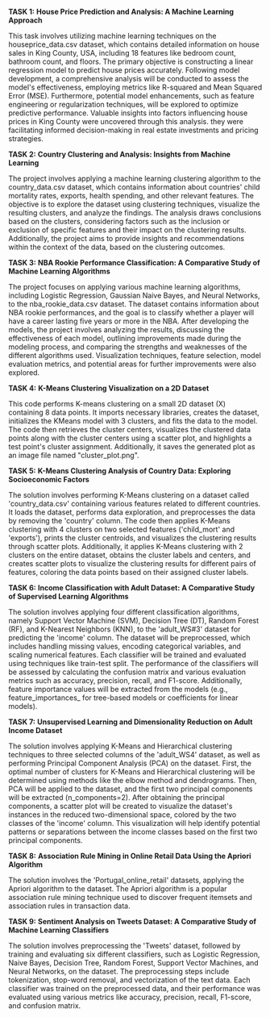 **TASK 1:**  **House Price Prediction and Analysis: A Machine Learning Approach**

This task involves utilizing machine learning techniques on the houseprice_data.csv dataset, which contains detailed information on house sales in King County, USA, including 18 features like bedroom count, bathroom count, and floors. The primary objective is constructing a linear regression model to predict house prices accurately. Following model development, a comprehensive analysis will be conducted to assess the model's effectiveness, employing metrics like R-squared and Mean Squared Error (MSE). Furthermore, potential model enhancements, such as feature engineering or regularization techniques, will be explored to optimize predictive performance. Valuable insights into factors influencing house prices in King County were uncovered through this analysis. they were facilitating informed decision-making in real estate investments and pricing strategies.





**TASK 2:**  **Country Clustering and Analysis: Insights from Machine Learning** 

The project involves applying a machine learning clustering algorithm to the country_data.csv dataset, which contains information about countries' child mortality rates, exports, health spending, and other relevant features. The objective is to explore the dataset using clustering techniques, visualize the resulting clusters, and analyze the findings. The analysis draws conclusions based on the clusters, considering factors such as the inclusion or exclusion of specific features and their impact on the clustering results. Additionally, the project aims to provide insights and recommendations within the context of the data, based on the clustering outcomes.






**TASK 3:**  **NBA Rookie Performance Classification: A Comparative Study of Machine Learning Algorithms** 

The project focuses on applying various machine learning algorithms, including Logistic Regression, Gaussian Naive Bayes, and Neural Networks, to the nba_rookie_data.csv dataset. The dataset contains information about NBA rookie performances, and the goal is to classify whether a player will have a career lasting five years or more in the NBA. After developing the models, the project involves analyzing the results, discussing the effectiveness of each model, outlining improvements made during the modeling process, and comparing the strengths and weaknesses of the different algorithms used. Visualization techniques, feature selection, model evaluation metrics, and potential areas for further improvements were also explored.






**TASK 4:**  **K-Means Clustering Visualization on a 2D Dataset**  

This code performs K-means clustering on a small 2D dataset (X) containing 8 data points. It imports necessary libraries, creates the dataset, initializes the KMeans model with 3 clusters, and fits the data to the model. The code then retrieves the cluster centers, visualizes the clustered data points along with the cluster centers using a scatter plot, and highlights a test point's cluster assignment. Additionally, it saves the generated plot as an image file named "cluster_plot.png".








**TASK 5:**  **K-Means Clustering Analysis of Country Data: Exploring Socioeconomic Factors** 

The solution involves performing K-Means clustering on a dataset called 'country_data.csv' containing various features related to different countries. It loads the dataset, performs data exploration, and preprocesses the data by removing the 'country' column. The code then applies K-Means clustering with 4 clusters on two selected features ('child_mort' and 'exports'), prints the cluster centroids, and visualizes the clustering results through scatter plots. Additionally, it applies K-Means clustering with 2 clusters on the entire dataset, obtains the cluster labels and centers, and creates scatter plots to visualize the clustering results for different pairs of features, coloring the data points based on their assigned cluster labels.







**TASK 6:**  **Income Classification with Adult Dataset: A Comparative Study of Supervised Learning Algorithms** 

The solution involves applying four different classification algorithms, namely Support Vector Machine (SVM), Decision Tree (DT), Random Forest (RF), and K-Nearest Neighbors (KNN), to the 'adult_WS#3' dataset for predicting the 'income' column. The dataset will be preprocessed, which includes handling missing values, encoding categorical variables, and scaling numerical features. Each classifier will be trained and evaluated using techniques like train-test split. The performance of the classifiers will be assessed by calculating the confusion matrix and various evaluation metrics such as accuracy, precision, recall, and F1-score. Additionally, feature importance values will be extracted from the models (e.g., feature_importances_ for tree-based models or coefficients for linear models).







**TASK 7:**  **Unsupervised Learning and Dimensionality Reduction on Adult Income Dataset** 

The solution involves applying K-Means and Hierarchical clustering techniques to three selected columns of the 'adult_WS4' dataset, as well as performing Principal Component Analysis (PCA) on the dataset. First, the optimal number of clusters for K-Means and Hierarchical clustering will be determined using methods like the elbow method and dendrograms. Then, PCA will be applied to the dataset, and the first two principal components will be extracted (n_components=2). After obtaining the principal components, a scatter plot will be created to visualize the dataset's instances in the reduced two-dimensional space, colored by the two classes of the 'income' column. This visualization will help identify potential patterns or separations between the income classes based on the first two principal components. 







**TASK 8:**  **Association Rule Mining in Online Retail Data Using the Apriori Algorithm** 

The solution involves the 'Portugal_online_retail' datasets, applying the Apriori algorithm to the dataset. The Apriori algorithm is a popular association rule mining technique used to discover frequent itemsets and association rules in transaction data.







**TASK 9:**  **Sentiment Analysis on Tweets Dataset: A Comparative Study of Machine Learning Classifiers**

The solution involves preprocessing the 'Tweets' dataset, followed by training and evaluating six different classifiers, such as Logistic Regression, Naive Bayes, Decision Tree, Random Forest, Support Vector Machines, and Neural Networks, on the dataset. The preprocessing steps include tokenization, stop-word removal, and vectorization of the text data. Each classifier was trained on the preprocessed data, and their performance was evaluated using various metrics like accuracy, precision, recall, F1-score, and confusion matrix.
